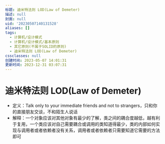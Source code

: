 ```yaml
---
标题: 迪米特法则 LOD(Law of Demeter)
描述: null
封面: null
uid: '20230507140131528'
aliases: []
tags:
  - 计算机/设计模式
  - 计算机/设计模式/基本原则
  - 其它原则(不属于SOLID的原则)
  - 迪米特法则 LOD(Law of Demeter)
cssclasses: null
创建时间: 2023-05-07 14:01:31
更新时间: 2023-12-31 03:07:31
---
```


# 迪米特法则 LOD(Law of Demeter)

- 定义：Talk only to your immediate friends and not to strangers，只和你的直接朋友交谈，不和陌生人说话
- 解释：一个对象应该对其他对象有最少的了解，类之间的耦合度越低，越有利于复用，一个类应该对自己需要耦合或调用的类知道得最少，类的内部如何实现与调用者或者依赖者没有关系，调用者或者依赖者只需要知道它需要的方法即可
